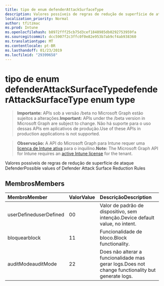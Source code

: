```yaml
---
title: tipo de enum defenderAttackSurfaceType
description: Valores possíveis de regras de redução de superfície de ataque Defender
localization_priority: Normal
author: tfitzmac
ms.prod: Intune
ms.openlocfilehash: b8972fff25cb75d3cef1848985db0292753959fa
ms.sourcegitcommit: dcc5907f2c3ffc0f0e82e953b7ab9cf4ab938360
ms.translationtype: MT
ms.contentlocale: pt-BR
ms.lasthandoff: 01/23/2019
ms.locfileid: "29399658"
---
```

# <a name="defenderattacksurfacetype-enum-type"></a><span data-ttu-id="0b18e-103">tipo de enum defenderAttackSurfaceType</span><span class="sxs-lookup"><span data-stu-id="0b18e-103">defenderAttackSurfaceType enum type</span></span>

> <span data-ttu-id="0b18e-104">**Importante:** APIs sob a versão /beta no Microsoft Graph estão sujeitos a alterações.</span><span class="sxs-lookup"><span data-stu-id="0b18e-104">**Important:** APIs under the /beta version in Microsoft Graph are subject to change.</span></span> <span data-ttu-id="0b18e-105">Não há suporte para o uso dessas APIs em aplicativos de produção.</span><span class="sxs-lookup"><span data-stu-id="0b18e-105">Use of these APIs in production applications is not supported.</span></span>

> <span data-ttu-id="0b18e-106">**Observação:** A API do Microsoft Graph para Intune requer uma [licença de Intune ativa](https://go.microsoft.com/fwlink/?linkid=839381) para o inquilino.</span><span class="sxs-lookup"><span data-stu-id="0b18e-106">**Note:** The Microsoft Graph API for Intune requires an [active Intune license](https://go.microsoft.com/fwlink/?linkid=839381) for the tenant.</span></span>

<span data-ttu-id="0b18e-107">Valores possíveis de regras de redução de superfície de ataque Defender</span><span class="sxs-lookup"><span data-stu-id="0b18e-107">Possible values of Defender Attack Surface Reduction Rules</span></span>

## <a name="members"></a><span data-ttu-id="0b18e-108">Membros</span><span class="sxs-lookup"><span data-stu-id="0b18e-108">Members</span></span>
|<span data-ttu-id="0b18e-109">Membro</span><span class="sxs-lookup"><span data-stu-id="0b18e-109">Member</span></span>|<span data-ttu-id="0b18e-110">Valor</span><span class="sxs-lookup"><span data-stu-id="0b18e-110">Value</span></span>|<span data-ttu-id="0b18e-111">Descrição</span><span class="sxs-lookup"><span data-stu-id="0b18e-111">Description</span></span>|
|:---|:---|:---|
|<span data-ttu-id="0b18e-112">userDefined</span><span class="sxs-lookup"><span data-stu-id="0b18e-112">userDefined</span></span>|<span data-ttu-id="0b18e-113">0</span><span class="sxs-lookup"><span data-stu-id="0b18e-113">0</span></span>|<span data-ttu-id="0b18e-114">Valor de padrão de dispositivo, sem intenção.</span><span class="sxs-lookup"><span data-stu-id="0b18e-114">Device default value, no intent.</span></span>|
|<span data-ttu-id="0b18e-115">bloquear</span><span class="sxs-lookup"><span data-stu-id="0b18e-115">block</span></span>|<span data-ttu-id="0b18e-116">1</span><span class="sxs-lookup"><span data-stu-id="0b18e-116">1</span></span>|<span data-ttu-id="0b18e-117">Funcionalidade de bloco.</span><span class="sxs-lookup"><span data-stu-id="0b18e-117">Block functionality.</span></span>|
|<span data-ttu-id="0b18e-118">auditMode</span><span class="sxs-lookup"><span data-stu-id="0b18e-118">auditMode</span></span>|<span data-ttu-id="0b18e-119">2</span><span class="sxs-lookup"><span data-stu-id="0b18e-119">2</span></span>|<span data-ttu-id="0b18e-120">Does não alterar a funcionalidade mas gerar logs.</span><span class="sxs-lookup"><span data-stu-id="0b18e-120">Does not change functionality but generate logs.</span></span>|




